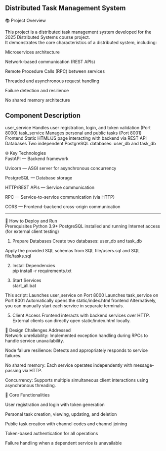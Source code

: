 Distributed Task Management System 
---
📚 Project Overview  

This project is a distributed task management system developed for the 2025 Distributed Systems course project.  
It demonstrates the core characteristics of a distributed system, including:  

Microservices architecture  

Network-based communication (REST APIs)  

Remote Procedure Calls (RPC) between services  

Threaded and asynchronous request handling  

Failure detection and resilience  

No shared memory architecture  

Component	Description
---
user_service	Handles user registration, login, and token validation (Port 8000)
task_service	Manages personal and public tasks (Port 8001)
Frontend	Static HTML/JS page interacting with backend via REST API
Databases	Two independent PostgreSQL databases: user_db and task_db

🌐 Key Technologies  
FastAPI — Backend framework  

Uvicorn — ASGI server for asynchronous concurrency  

PostgreSQL — Database storage  

HTTP/REST APIs — Service communication   

RPC — Service-to-service communication (via HTTP)  

CORS — Frontend-backend cross-origin communication  


---

🚀 How to Deploy and Run  
Prerequisites
Python 3.9+
PostgreSQL installed and running
Internet access (for external client testing)

1. Prepare Databases
Create two databases: user_db and task_db

Apply the provided SQL schemas from SQL file/users.sql and SQL file/tasks.sql

2. Install Dependencies  
pip install -r requirements.txt

3. Start Services  
start_all.bat

This script:
Launches user_service on Port 8000
Launches task_service on Port 8001
Automatically opens the static/index.html frontend
Alternatively, you can manually start each service in separate terminals.


5. Client Access
Frontend interacts with backend services over HTTP.
External clients can directly open static/index.html locally.

📜 Design Challenges Addressed  
Network unreliability: Implemented exception handling during RPCs to handle service unavailability.

Node failure resilience: Detects and appropriately responds to service failures.

No shared memory: Each service operates independently with message-passing via HTTP.

Concurrency: Supports multiple simultaneous client interactions using asynchronous threading.

🧪 Core Functionalities  

User registration and login with token generation

Personal task creation, viewing, updating, and deletion

Public task creation with channel codes and channel joining

Token-based authentication for all operations

Failure handling when a dependent service is unavailable

